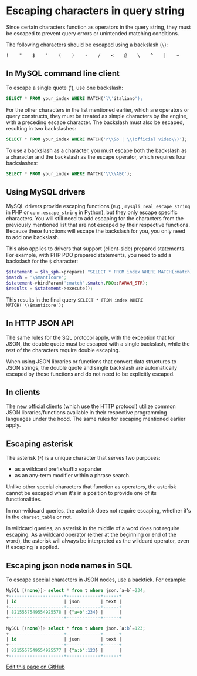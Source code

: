 # Escaping characters in query string

Since certain characters function as operators in the query string, they must be escaped to prevent query errors or unintended matching conditions.

The following characters should be escaped using a backslash (`\`):

```
!    "    $    '    (    )    -    /    <    @    \    ^    |    ~
```

## In MySQL command line client

To escape a single quote ('), use one backslash:
```sql
SELECT * FROM your_index WHERE MATCH('l\'italiano');
```


For the other characters in the list mentioned earlier, which are operators or query constructs, they must be treated as simple characters by the engine, with a preceding escape character.
The backslash must also be escaped, resulting in two backslashes:

```sql
SELECT * FROM your_index WHERE MATCH('r\\&b | \\(official video\\)');
```

To use a backslash as a character, you must escape both the backslash as a character and the backslash as the escape operator, which requires four backslashes:

```sql
SELECT * FROM your_index WHERE MATCH('\\\\ABC');
```

## Using MySQL drivers

MySQL drivers provide escaping functions (e.g., `mysqli_real_escape_string` in PHP or `conn.escape_string` in Python), but they only escape specific characters.
You will still need to add escaping for the characters from the previously mentioned list that are not escaped by their respective functions.
Because these functions will escape the backslash for you, you only need to add one backslash.

This also applies to drivers that support (client-side) prepared statements. For example, with PHP PDO prepared statements, you need to add a backslash for the `$` character:

```php
$statement = $ln_sph->prepare( "SELECT * FROM index WHERE MATCH(:match)");
$match = '\$manticore';
$statement->bindParam(':match',$match,PDO::PARAM_STR);
$results = $statement->execute();
```

This results in the final query `SELECT * FROM index WHERE MATCH('\\$manticore');`

## In HTTP JSON API

The same rules for the SQL protocol apply, with the exception that for JSON, the double quote must be escaped with a single backslash, while the rest of the characters require double escaping.

When using JSON libraries or functions that convert data structures to JSON strings, the double quote and single backslash are automatically escaped by these functions and do not need to be explicitly escaped.



## In clients

The [new official clients](https://github.com/manticoresoftware/) (which use the HTTP protocol) utilize common JSON libraries/functions available in their respective programming languages under the hood. The same rules for escaping mentioned earlier apply.


## Escaping asterisk

The asterisk (`*`) is a unique character that serves two purposes:
* as a wildcard prefix/suffix expander
* as an any-term modifier within a phrase search.

Unlike other special characters that function as operators, the asterisk cannot be escaped when it's in a position to provide one of its functionalities.

In non-wildcard queries, the asterisk does not require escaping, whether it's in the `charset_table` or not.

In wildcard queries, an asterisk in the middle of a word does not require escaping. As a wildcard operator (either at the beginning or end of the word), the asterisk will always be interpreted as the wildcard operator, even if escaping is applied.

## Escaping json node names in SQL

To escape special characters in JSON nodes, use a backtick. For example:

```sql
MySQL [(none)]> select * from t where json.`a=b`=234;
+---------------------+-------------+------+
| id                  | json        | text |
+---------------------+-------------+------+
| 8215557549554925578 | {"a=b":234} |      |
+---------------------+-------------+------+

MySQL [(none)]> select * from t where json.`a:b`=123;
+---------------------+-------------+------+
| id                  | json        | text |
+---------------------+-------------+------+
| 8215557549554925577 | {"a:b":123} |      |
+---------------------+-------------+------+
```

[Edit this page on GitHub](https://github.com/manticoresoftware/manticoresearch/tree/master/manual/Searching/Full_text_matching/Escaping.md)

<!-- proofread -->